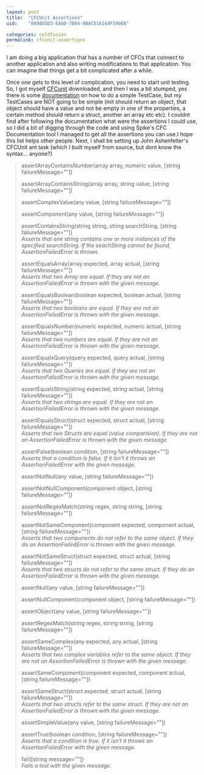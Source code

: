 ```yaml
---
layout: post
title:  "CFCUnit Assertions"
uid:	"8A98D5D3-EA6D-7B04-0BAC616164F5900A"

categories: coldfusion
permalink: cfcunit-assertions
---
```

I am doing a big application that has a number of CFCs that connect to another application and also writing modifications to that application. You can imagine that things get a bit complicated after a while. 

Once one gets to this level of complication, you need to start unit testing. So, I got myself <a href="http://www.cfcunit.org/">CFCunit</a> downloaded, and then I was a bit stumped, yes there is some <a href="http://www.cfcunit.org/cfcunit/docs.cfm?event=WritingTests">documentation</a> on how to do a simple TestCase, but my TestCases are NOT going to be simple (init should return an object, that object should have a value and not be empty in one of the properties, a certain method should return a struct, another an array etc etc). I couldnt find after following the documentation what were the assertions I could use, so I did a bit of digging through the code and using Spike's <a hgref="http://www.spike.org.uk/projects/cfcdoc/">CFC Documentation</a> tool I managed to get all the assertions you can use.I hope this list helps other people. Next, I shall be setting up John Ashenfelter's CFCUnit ant task (which I built myself from source, but dont know the syntax... anyone?)

<blockquote>
<p>assertArrayContainsNumber(array array, numeric value, [string failureMessage=&quot;&quot;])</p>
<p>assertArrayContainsString(array array, string value, [string failureMessage=&quot;&quot;])</p>
<p>assertComplexValue(any value, [string failureMessage=&quot;&quot;])</p>
<p>assertComponent(any value, [string failureMessage=&quot;&quot;])</p>
<p>assertContainsString(string string, string searchString, [string failureMessage=&quot;&quot;])<br />
  <em>Asserts that one string contains one or more instances of the specified searchString. If the seachString cannot be found, AssertionFailedError is thrown.</em></p>
<p>assertEqualsArray(array expected, array actual, [string failureMessage=&quot;&quot;])<br />
  <em>Asserts that two Array are equal. If they are not an AssertionFailedError is thrown with the given message.</em></p>
<p>assertEqualsBoolean(boolean expected, boolean actual, [string failureMessage=&quot;&quot;])<br />
  <em>Asserts that two booleans are equal. If they are not an AssertionFailedError is thrown with the given message.</em></p>
<p>assertEqualsNumber(numeric expected, numeric actual, [string failureMessage=&quot;&quot;])<br />
  <em>Asserts that two numbers are equal. If they are not an AssertionFailedError is thrown with the given message.</em></p>
<p>assertEqualsQuery(query expected, query actual, [string failureMessage=&quot;&quot;])<br />
  <em>Asserts that two Queries are equal. If they are not an AssertionFailedError is thrown with the given message.</em></p>
<p>assertEqualsString(string expected, string actual, [string failureMessage=&quot;&quot;])<br />
  <em>Asserts that two strings are equal. If they are not an AssertionFailedError is thrown with the given message.</em></p>
<p>assertEqualsStruct(struct expected, struct actual, [string failureMessage=&quot;&quot;])<br />
  <em>Asserts that two Structs are equal (value comparision). If they are not an AssertionFailedError is thrown with the given message.</em></p>
<p>assertFalse(boolean condition, [string failureMessage=&quot;&quot;])<br />
  <em>Asserts that a condition is false. If it isn't it throws an AssertionFailedError with the given message.</em></p>
<p>assertNotNull(any value, [string failureMessage=&quot;&quot;])</p>
<p>assertNotNullComponent(component object, [string failureMessage=&quot;&quot;])</p>
<p>assertNotRegexMatch(string regex, string string, [string failureMessage=&quot;&quot;])</p>
<p>assertNotSameComponent(component expected, component actual, [string failureMessage=&quot;&quot;])<br />
  <em>Asserts that two components do not refer to the same object. If they do an AssertionFailedError is thrown with the given message.</em></p>
<p>assertNotSameStruct(struct expected, struct actual, [string failureMessage=&quot;&quot;])<br />
  <em>Asserts that two structs do not refer to the same struct. If they do an AssertionFailedError is thrown with the given message.</em></p>
<p>assertNull(any value, [string failureMessage=&quot;&quot;])</p>
<p>assertNullComponent(component object, [string failureMessage=&quot;&quot;])</p>
<p>assertObject(any value, [string failureMessage=&quot;&quot;])</p>
<p>assertRegexMatch(string regex, string string, [string failureMessage=&quot;&quot;])</p>
<p>assertSameComplex(any expected, any actual, [string failureMessage=&quot;&quot;])<br />
  <em>Asserts that two complex variables refer to the same object. If they are not an AssertionFailedError is thrown with the given message.</em></p>
<p>assertSameComponent(component expected, component actual, [string failureMessage=&quot;&quot;])</p>
<p>assertSameStruct(struct expected, struct actual, [string failureMessage=&quot;&quot;])<br />
  <em>Asserts that two structs refer to the same struct. If they are not an AssertionFailedError is thrown with the given message.</em></p>
<p>assertSimpleValue(any value, [string failureMessage=&quot;&quot;])</p>
<p>assertTrue(boolean condition, [string failureMessage=&quot;&quot;])<br />
  <em>Asserts that a condition is true. If it isn't it throws an AssertionFailedError with the given message.</em></p>
<p>fail([string message=&quot;&quot;])<br />
  <em>Fails a test with the given message.</em><br />
</p>

</blockquote>